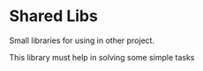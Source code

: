 # Shared Libs
Small libraries for using in other project.

This library must help in solving some simple tasks
